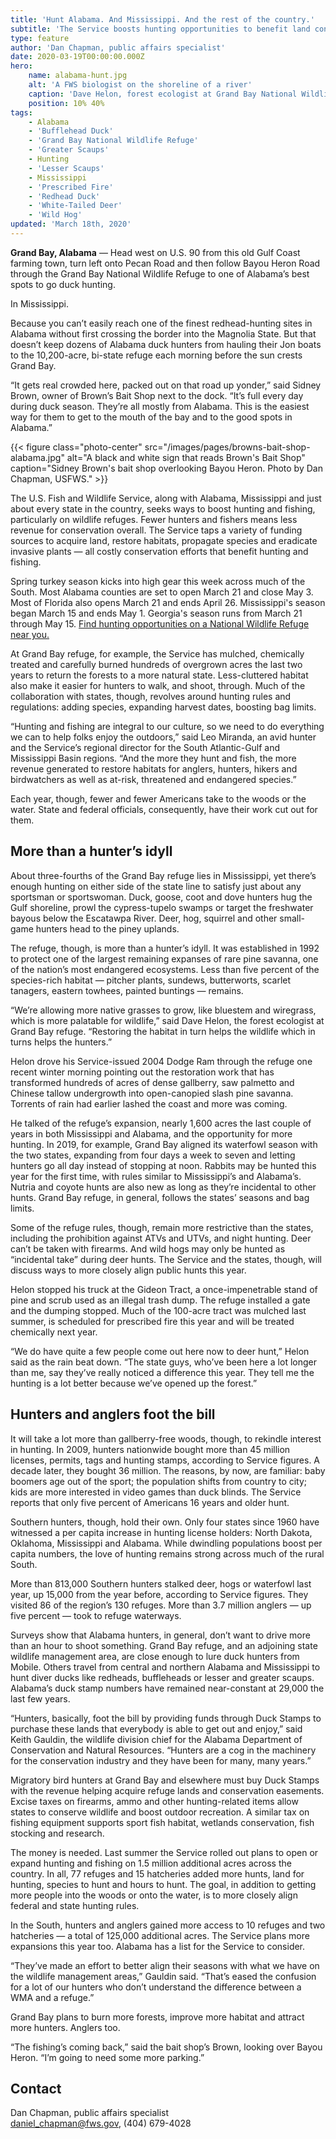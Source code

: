 ```yaml
---
title: 'Hunt Alabama. And Mississippi. And the rest of the country.'
subtitle: 'The Service boosts hunting opportunities to benefit land conservation'
type: feature
author: 'Dan Chapman, public affairs specialist'
date: 2020-03-19T00:00:00.000Z
hero:
    name: alabama-hunt.jpg
    alt: 'A FWS biologist on the shoreline of a river'
    caption: 'Dave Helon, forest ecologist at Grand Bay National Wildlife Refuge. Photo by Dan Chapman, USFWS.'
    position: 10% 40%
tags:
    - Alabama
    - 'Bufflehead Duck'
    - 'Grand Bay National Wildlife Refuge'
    - 'Greater Scaups'
    - Hunting
    - 'Lesser Scaups'
    - Mississippi
    - 'Prescribed Fire'
    - 'Redhead Duck'
    - 'White-Tailed Deer'
    - 'Wild Hog'
updated: 'March 18th, 2020'
---
```


**Grand Bay, Alabama** &mdash; Head west on U.S. 90 from this old Gulf Coast farming town, turn left onto Pecan Road and then follow Bayou Heron Road through the Grand Bay National Wildlife Refuge to one of Alabama’s best spots to go duck hunting.

In Mississippi.

Because you can’t easily reach one of the finest redhead-hunting sites in Alabama without first crossing the border into the Magnolia State. But that doesn’t keep dozens of Alabama duck hunters from hauling their Jon boats to the 10,200-acre, bi-state refuge each morning before the sun crests Grand Bay.

“It gets real crowded here, packed out on that road up yonder,” said Sidney Brown, owner of Brown’s Bait Shop next to the dock. “It’s full every day during duck season. They’re all mostly from Alabama. This is the easiest way for them to get to the mouth of the bay and to the good spots in Alabama.”

{{< figure class="photo-center" src="/images/pages/browns-bait-shop-alabama.jpg" alt="A black and white sign that reads Brown's Bait Shop" caption="Sidney Brown's bait shop overlooking Bayou Heron. Photo by Dan Chapman, USFWS." >}}

The U.S. Fish and Wildlife Service, along with Alabama, Mississippi and just about every state in the country, seeks ways to boost hunting and fishing, particularly on wildlife refuges. Fewer hunters and fishers means less revenue for conservation overall. The Service taps a variety of funding sources to acquire land, restore habitats, propagate species and eradicate invasive plants &mdash; all costly conservation efforts that benefit hunting and fishing.

<div class="explainer">
  <p>Spring turkey season kicks into high gear this week across much of the South. Most Alabama counties are set to open March 21 and close May 3. Most of Florida also opens March 21 and ends April 26. Mississippi's season began March 15 and ends May 1. Georgia's season runs from March 21 through May 15. <a href="https://fws.gov/refuges/hunting/map/?method=species&query=Turkey">Find hunting opportunities on a National Wildlife Refuge near you.</a></p>
</div>

At Grand Bay refuge, for example, the Service has mulched, chemically treated and carefully burned hundreds of overgrown acres the last two years to return the forests to a more natural state. Less-cluttered habitat also make it easier for hunters to walk, and shoot, through. Much of the collaboration with states, though, revolves around hunting rules and regulations: adding species, expanding harvest dates, boosting bag limits.

“Hunting and fishing are integral to our culture, so we need to do everything we can to help folks enjoy the outdoors,” said Leo Miranda, an avid hunter and the Service’s regional director for the South Atlantic-Gulf and Mississippi Basin regions. “And the more they hunt and fish, the more revenue generated to restore habitats for anglers, hunters, hikers and birdwatchers as well as at-risk, threatened and endangered species.”

Each year, though, fewer and fewer Americans take to the woods or the water. State and federal officials, consequently, have their work cut out for them.

## More than a hunter’s idyll

About three-fourths of the Grand Bay refuge lies in Mississippi, yet there’s enough hunting on either side of the state line to satisfy just about any sportsman or sportswoman. Duck, goose, coot and dove hunters hug the Gulf shoreline, prowl the cypress-tupelo swamps or target the freshwater bayous below the Escatawpa River. Deer, hog, squirrel and other small-game hunters head to the piney uplands.

The refuge, though, is more than a hunter’s idyll. It was established in 1992 to protect one of the largest remaining expanses of rare pine savanna, one of the nation’s most endangered ecosystems. Less than five percent of the species-rich habitat &mdash; pitcher plants, sundews, butterworts, scarlet tanagers, eastern towhees, painted buntings &mdash; remains.

“We’re allowing more native grasses to grow, like bluestem and wiregrass, which is more palatable for wildlife,” said Dave Helon, the forest ecologist at Grand Bay refuge. “Restoring the habitat in turn helps the wildlife which in turns helps the hunters.”

Helon drove his Service-issued 2004 Dodge Ram through the refuge one recent winter morning pointing out the restoration work that has transformed hundreds of acres of dense gallberry, saw palmetto and Chinese tallow undergrowth into open-canopied slash pine savanna. Torrents of rain had earlier lashed the coast and more was coming.

He talked of the refuge’s expansion, nearly 1,600 acres the last couple of years in both Mississippi and Alabama, and the opportunity for more hunting. In 2019, for example, Grand Bay aligned its waterfowl season with the two states, expanding from four days a week to seven and letting hunters go all day instead of stopping at noon. Rabbits may be hunted this year for the first time, with rules similar to Mississippi’s and Alabama’s. Nutria and coyote hunts are also new as long as they’re incidental to other hunts. Grand Bay refuge, in general, follows the states’ seasons and bag limits.

Some of the refuge rules, though, remain more restrictive than the states, including the prohibition against ATVs and UTVs, and night hunting. Deer can’t be taken with firearms. And wild hogs may only be hunted as “incidental take” during deer hunts. The Service and the states, though, will discuss ways to more closely align public hunts this year.

Helon stopped his truck at the Gideon Tract, a once-impenetrable stand of pine and scrub used as an illegal trash dump. The refuge installed a gate and the dumping stopped. Much of the 100-acre tract was mulched last summer, is scheduled for prescribed fire this year and will be treated chemically next year.

“We do have quite a few people come out here now to deer hunt,” Helon said as the rain beat down. “The state guys, who’ve been here a lot longer than me, say they’ve really noticed a difference this year. They tell me the hunting is a lot better because we’ve opened up the forest.”

## Hunters and anglers foot the bill

It will take a lot more than gallberry-free woods, though, to rekindle interest in hunting. In 2009, hunters nationwide bought more than 45 million licenses, permits, tags and hunting stamps, according to Service figures. A decade later, they bought 36 million. The reasons, by now, are familiar: baby boomers age out of the sport; the population shifts from country to city; kids are more interested in video games than duck blinds. The Service reports that only five percent of Americans 16 years and older hunt.

Southern hunters, though, hold their own. Only four states since 1960 have witnessed a per capita increase in hunting license holders: North Dakota, Oklahoma, Mississippi and Alabama. While dwindling populations boost per capita numbers, the love of hunting remains strong across much of the rural South.

More than 813,000 Southern hunters stalked deer, hogs or waterfowl last year, up 15,000 from the year before, according to Service figures. They visited 86 of the region’s 130 refuges. More than 3.7 million anglers &mdash; up five percent &mdash; took to refuge waterways.

Surveys show that Alabama hunters, in general, don’t want to drive more than an hour to shoot something. Grand Bay refuge, and an adjoining state wildlife management area, are close enough to lure duck hunters from Mobile. Others travel from central and northern Alabama and Mississippi to hunt diver ducks like redheads, buffleheads or lesser and greater scaups. Alabama’s duck stamp numbers have remained near-constant at 29,000 the last few years.

“Hunters, basically, foot the bill by providing funds through Duck Stamps to purchase these lands that everybody is able to get out and enjoy,” said Keith Gauldin, the wildlife division chief for the Alabama Department of Conservation and Natural Resources. “Hunters are a cog in the machinery for the conservation industry and they have been for many, many years.”

Migratory bird hunters at Grand Bay and elsewhere must buy Duck Stamps with the revenue helping acquire refuge lands and conservation easements. Excise taxes on firearms, ammo and other hunting-related items allow states  to conserve wildlife and boost outdoor recreation. A similar tax on fishing equipment supports sport fish habitat, wetlands conservation, fish stocking and research.

The money is needed. Last summer the Service rolled out plans to open or expand hunting and fishing on 1.5 million additional acres across the country. In all, 77 refuges and 15 hatcheries added more hunts, land for hunting, species to hunt and hours to hunt. The goal, in addition to getting more people into the woods or onto the water, is to more closely align federal and state hunting rules.

In the South, hunters and anglers gained more access to 10 refuges and two hatcheries &mdash; a total of 125,000 additional acres. The Service plans more expansions this year too. Alabama has a list for the Service to consider.

“They’ve made an effort to better align their seasons with what we have on the wildlife management areas,” Gauldin said. “That’s eased the confusion for a lot of our hunters who don’t understand the difference between a WMA and a refuge.”

Grand Bay plans to burn more forests, improve more habitat and attract more hunters. Anglers too.

“The fishing’s coming back,” said the bait shop’s Brown, looking over Bayou Heron. “I’m going to need some more parking.”

## Contact

Dan Chapman, public affairs specialist  
[daniel_chapman@fws.gov](mailto:daniel_chapman@fws.gov), (404) 679-4028